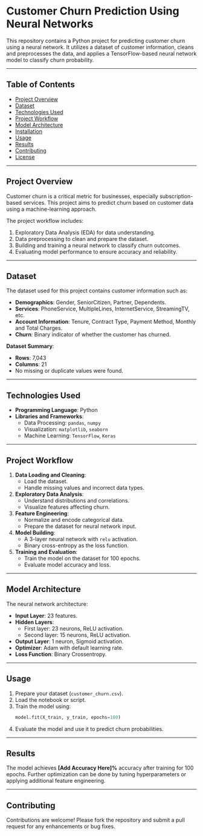 
# Customer Churn Prediction Using Neural Networks

This repository contains a Python project for predicting customer churn using a neural network. It utilizes a dataset of customer information, cleans and preprocesses the data, and applies a TensorFlow-based neural network model to classify churn probability.

---

## Table of Contents
- [Project Overview](#project-overview)
- [Dataset](#dataset)
- [Technologies Used](#technologies-used)
- [Project Workflow](#project-workflow)
- [Model Architecture](#model-architecture)
- [Installation](#installation)
- [Usage](#usage)
- [Results](#results)
- [Contributing](#contributing)
- [License](#license)

---

## Project Overview
Customer churn is a critical metric for businesses, especially subscription-based services. This project aims to predict churn based on customer data using a machine-learning approach. 

The project workflow includes:
1. Exploratory Data Analysis (EDA) for data understanding.
2. Data preprocessing to clean and prepare the dataset.
3. Building and training a neural network to classify churn outcomes.
4. Evaluating model performance to ensure accuracy and reliability.

---

## Dataset
The dataset used for this project contains customer information such as:
- **Demographics**: Gender, SeniorCitizen, Partner, Dependents.
- **Services**: PhoneService, MultipleLines, InternetService, StreamingTV, etc.
- **Account Information**: Tenure, Contract Type, Payment Method, Monthly and Total Charges.
- **Churn**: Binary indicator of whether the customer has churned.

**Dataset Summary**:
- **Rows**: 7,043
- **Columns**: 21
- No missing or duplicate values were found.

---

## Technologies Used
- **Programming Language**: Python
- **Libraries and Frameworks**:
  - Data Processing: `pandas`, `numpy`
  - Visualization: `matplotlib`, `seaborn`
  - Machine Learning: `TensorFlow`, `Keras`

---

## Project Workflow
1. **Data Loading and Cleaning**:
   - Load the dataset.
   - Handle missing values and incorrect data types.
2. **Exploratory Data Analysis**:
   - Understand distributions and correlations.
   - Visualize features affecting churn.
3. **Feature Engineering**:
   - Normalize and encode categorical data.
   - Prepare the dataset for neural network input.
4. **Model Building**:
   - A 3-layer neural network with `relu` activation.
   - Binary cross-entropy as the loss function.
5. **Training and Evaluation**:
   - Train the model on the dataset for 100 epochs.
   - Evaluate model accuracy and loss.

---

## Model Architecture
The neural network architecture:
- **Input Layer**: 23 features.
- **Hidden Layers**: 
  - First layer: 23 neurons, ReLU activation.
  - Second layer: 15 neurons, ReLU activation.
- **Output Layer**: 1 neuron, Sigmoid activation.
- **Optimizer**: Adam with default learning rate.
- **Loss Function**: Binary Crossentropy.

---

## Usage
1. Prepare your dataset (`customer_churn.csv`).
2. Load the notebook or script.
3. Train the model using:
   ```python
   model.fit(X_train, y_train, epochs=100)
   ```
4. Evaluate the model and use it to predict churn probabilities.

---

## Results
The model achieves **[Add Accuracy Here]%** accuracy after training for 100 epochs. Further optimization can be done by tuning hyperparameters or applying additional feature engineering.

---

## Contributing
Contributions are welcome! Please fork the repository and submit a pull request for any enhancements or bug fixes.


